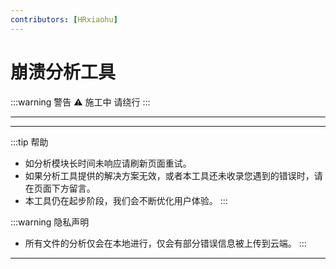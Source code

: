 ```yaml
---
contributors: [HRxiaohu]
---
```


<script setup>
import Analyzer from './.vitepress/theme/components/Analyzer.vue'
</script>

# 崩溃分析工具

:::warning 警告 ⚠
施工中 请绕行
:::

---

<Analyzer />

---

:::tip 帮助
- 如分析模块长时间未响应请刷新页面重试。
- 如果分析工具提供的解决方案无效，或者本工具还未收录您遇到的错误时，请在页面下方留言。
- 本工具仍在起步阶段，我们会不断优化用户体验。
:::

:::warning 隐私声明
- 所有文件的分析仅会在本地进行，仅会有部分错误信息被上传到云端。
:::

---

